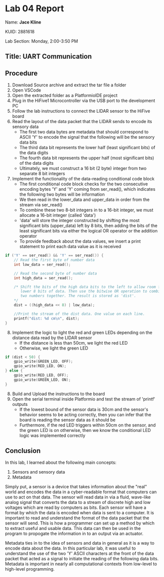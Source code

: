 # Lab 04 Report
<p>Name: <b>Jace Kline</b></p>
<p>KUID: 2881618</p>
<p>Lab Section: Monday, 2:00-3:50 PM</p>

## Title: UART Communication
## Procedure
1. Download Source archive and extract the tar file a folder
2. Open VSCode
3. Open the extracted folder as a PlatformioIDE project
4. Plug in the HiFive1 Microcontroller via the USB port to the development PC
5. Follow the lab instructions to connect the LIDAR sensor to the HiFive board
6. Read the layout of the data packet that the LIDAR sends to encode its sensory data
   * The first two data bytes are metadata that should correspond to ASCII 'Y' to encode the signal that the following will be the sensory data bits
   * The third data bit represents the lower half (least significant bits) of the data digits
   * The fourth data bit represents the upper half (most significant bits) of the data digits
   * Ultimately, we must construct a 16 bit (2 byte) integer from two separate 8 bit integers
7. Implement the functionality of the data-reading conditional code block
   * The first conditional code block checks for the two consecutive encoding bytes 'Y' and 'Y' coming from ser_read(), which indicates the following two bytes will be information
   * We then read in the lower_data and upper_data in order from the stream via ser_read()
   * To combine these two 8-bit integers in to a 16-bit integer, we must allocate a 16-bit integer (called 'data')
   * 'data' will store the integer constructed by shifting the most significant bits (upper_data) left by 8 bits, then adding the bits of the least significant bits via either the logical OR operator or the addition operator
   * To provide feedback about the data values, we insert a print statement to print each data value as it is received
```c
if ('Y' == ser_read() && 'Y' == ser_read()) {
    // Read the first byte of number data
    int low_data = ser_read();

    // Read the second byte of number data
    int high_data = ser_read();

    /* Shift the bits of the high data bits to the left to allow room for the
       lower 8 bits of data. Then use the bitwise OR operation to combine the 
       two numbers together. The result is stored as 'dist'.
    */
    dist = ((high_data << 8) | low_data);

    //Print the stream of the dist data. One value on each line.
    printf("dist: %d cm\n", dist);
}
```
8. Implement the logic to light the red and green LEDs depending on the distance data read by the LIDAR sensor
   * If the distance is less than 50cm, we light the red LED
   * Otherwise, we light the green LED
```c
if (dist < 50) {
    gpio_write(GREEN_LED, OFF);
    gpio_write(RED_LED, ON);
} else {
    gpio_write(RED_LED, OFF);
    gpio_write(GREEN_LED, ON);
}
```
8. Build and Upload the instructions to the board
9. Open the serial terminal inside Platformio and test the stream of 'printf' outputs
   * If the lowest bound of the sensor data is 30cm and the sensor's behavior seems to be acting correctly, then you can infer that the board is reading the sensor data as it should be
   * Furthermore, if the red LED triggers within 50cm on the sensor, and the green LED is on otherwise, then we know the conditional LED logic was implemented correctly

## Conclusion

<p>In this lab, I learned about the following main concepts:</p>

1. Sensors and sensory data
2. Metadata

Simply put, a sensor is a device that takes information about the "real" world and encodes the data in a cyber-readable format that computers can use to act on that data. The sensor will read data in via a fluid, wave-like analog signal that converts the data to a stream of discrete high and low voltages which are read by computers as bits. Each sensor will have a format by which the data is encoded when data is sent to a computer. It is important to read and understand the format of the data packet that the sensor will send. This is how a programmer can set up a method by which to extract useful and usable data. This data can then be used in the program to propogate the information in to an output via an actuator.

Metadata ties in to the idea of sensors and data in general as it is a way to encode data about the data. In this particular lab, it was useful to understand the use of the two 'Y' ASCII characters at the front of the data packet that acted as a signal to initiate the reading of the following data bits. Metadata is important in nearly all computational contexts from low-level to high-level programming.

